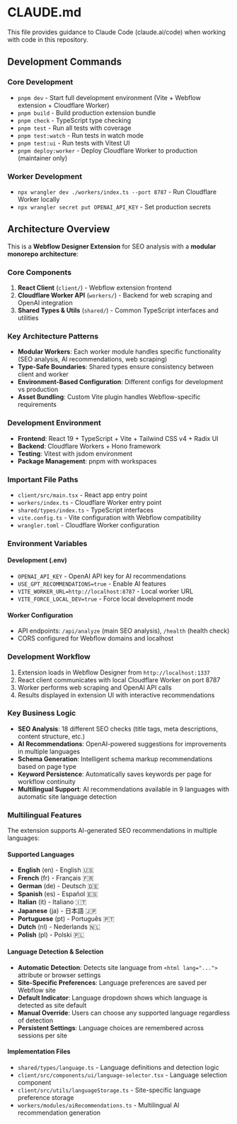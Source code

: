 # CLAUDE.md 

This file provides guidance to Claude Code (claude.ai/code) when working with code in this repository.

## Development Commands

### Core Development
- `pnpm dev` - Start full development environment (Vite + Webflow extension + Cloudflare Worker)
- `pnpm build` - Build production extension bundle  
- `pnpm check` - TypeScript type checking
- `pnpm test` - Run all tests with coverage
- `pnpm test:watch` - Run tests in watch mode
- `pnpm test:ui` - Run tests with Vitest UI
- `pnpm deploy:worker` - Deploy Cloudflare Worker to production (maintainer only)

### Worker Development
- `npx wrangler dev ./workers/index.ts --port 8787` - Run Cloudflare Worker locally
- `npx wrangler secret put OPENAI_API_KEY` - Set production secrets

## Architecture Overview

This is a **Webflow Designer Extension** for SEO analysis with a **modular monorepo architecture**:

### Core Components
1. **React Client** (`client/`) - Webflow extension frontend
2. **Cloudflare Worker API** (`workers/`) - Backend for web scraping and OpenAI integration  
3. **Shared Types & Utils** (`shared/`) - Common TypeScript interfaces and utilities

### Key Architecture Patterns
- **Modular Workers**: Each worker module handles specific functionality (SEO analysis, AI recommendations, web scraping)
- **Type-Safe Boundaries**: Shared types ensure consistency between client and worker
- **Environment-Based Configuration**: Different configs for development vs production
- **Asset Bundling**: Custom Vite plugin handles Webflow-specific requirements

### Development Environment
- **Frontend**: React 19 + TypeScript + Vite + Tailwind CSS v4 + Radix UI
- **Backend**: Cloudflare Workers + Hono framework 
- **Testing**: Vitest with jsdom environment
- **Package Management**: pnpm with workspaces

### Important File Paths
- `client/src/main.tsx` - React app entry point
- `workers/index.ts` - Cloudflare Worker entry point
- `shared/types/index.ts` - TypeScript interfaces
- `vite.config.ts` - Vite configuration with Webflow compatibility
- `wrangler.toml` - Cloudflare Worker configuration

### Environment Variables
#### Development (.env)
- `OPENAI_API_KEY` - OpenAI API key for AI recommendations
- `USE_GPT_RECOMMENDATIONS=true` - Enable AI features  
- `VITE_WORKER_URL=http://localhost:8787` - Local worker URL
- `VITE_FORCE_LOCAL_DEV=true` - Force local development mode

#### Worker Configuration
- API endpoints: `/api/analyze` (main SEO analysis), `/health` (health check)
- CORS configured for Webflow domains and localhost

### Development Workflow
1. Extension loads in Webflow Designer from `http://localhost:1337`
2. React client communicates with local Cloudflare Worker on port 8787
3. Worker performs web scraping and OpenAI API calls
4. Results displayed in extension UI with interactive recommendations

### Key Business Logic
- **SEO Analysis**: 18 different SEO checks (title tags, meta descriptions, content structure, etc.)
- **AI Recommendations**: OpenAI-powered suggestions for improvements in multiple languages
- **Schema Generation**: Intelligent schema markup recommendations based on page type
- **Keyword Persistence**: Automatically saves keywords per page for workflow continuity
- **Multilingual Support**: AI recommendations available in 9 languages with automatic site language detection

### Multilingual Features
The extension supports AI-generated SEO recommendations in multiple languages:

#### Supported Languages
- **English** (en) - English 🇺🇸
- **French** (fr) - Français 🇫🇷  
- **German** (de) - Deutsch 🇩🇪
- **Spanish** (es) - Español 🇪🇸
- **Italian** (it) - Italiano 🇮🇹
- **Japanese** (ja) - 日本語 🇯🇵
- **Portuguese** (pt) - Português 🇵🇹
- **Dutch** (nl) - Nederlands 🇳🇱
- **Polish** (pl) - Polski 🇵🇱

#### Language Detection & Selection
- **Automatic Detection**: Detects site language from `<html lang="...">` attribute or browser settings
- **Site-Specific Preferences**: Language preferences are saved per Webflow site
- **Default Indicator**: Language dropdown shows which language is detected as site default
- **Manual Override**: Users can choose any supported language regardless of detection
- **Persistent Settings**: Language choices are remembered across sessions per site

#### Implementation Files
- `shared/types/language.ts` - Language definitions and detection logic
- `client/src/components/ui/language-selector.tsx` - Language selection component
- `client/src/utils/languageStorage.ts` - Site-specific language preference storage
- `workers/modules/aiRecommendations.ts` - Multilingual AI recommendation generation